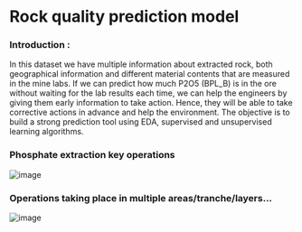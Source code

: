 # Rock quality prediction model
### Introduction :
In this dataset we have multiple information about extracted rock, both geographical information and different material contents that are measured in the mine labs. If we can predict how much P2O5 (BPL_B) is in the ore without waiting for the lab results each time, we can help the engineers by giving them early information to take action. Hence, they will be able to take corrective actions in advance and help the environment. The objective is to build a strong prediction tool using EDA, supervised and unsupervised learning algorithms.

### Phosphate extraction key operations
![image](https://user-images.githubusercontent.com/56879680/197402791-be5e3f3f-3141-4278-bd96-a47fb0a743e2.png)

### Operations taking place in multiple areas/tranche/layers...
![image](https://user-images.githubusercontent.com/56879680/197402728-2341bec1-eb6f-45c9-b42d-4e932f769ec8.png)
